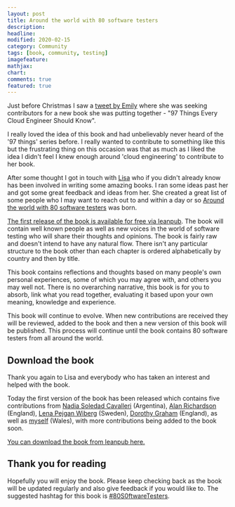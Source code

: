 ```yaml
---
layout: post
title: Around the world with 80 software testers
description: 
headline: 
modified: 2020-02-15
category: Community
tags: [book, community, testing]
imagefeature: 
mathjax: 
chart: 
comments: true
featured: true
---
```


Just before Christmas I saw a [tweet by Emily](https://twitter.com/editingemily/status/1202801397688762369?ref_src=twsrc%5Etfw%7Ctwcamp%5Etweetembed%7Ctwterm%5E1202801397688762369&ref_url=http%3A%2F%2Flocalhost%3A4000%2Fcommunity%2Faround-the-world-80-software-testers) where she was seeking contributors for a new book she was putting together - "97 Things Every Cloud Engineer Should Know". 

I really loved the idea of this book and had unbelievably never heard of the '97 things' series before. I really wanted to contribute to something like this but the frustrating thing on this occasion was that as much as I liked the idea I didn't feel I knew enough around 'cloud engineering' to contribute to her book.

After some thought I got in touch with [Lisa](https://twitter.com/lisacrispin) who if you didn't already know has been involved in writing some amazing books. I ran some ideas past her and got some great feedback and ideas from her. She created a great list of some people who I may want to reach out to and within a day or so [Around the world with 80 software testers](https://leanpub.com/AroundTheWorldWith80SoftwareTesters) was born. 

[The first release of the book is available for free via leanpub](https://leanpub.com/AroundTheWorldWith80SoftwareTesters). The book will contain well known people as well as new voices in the world of software testing who will share their thoughts and opinions. The book is fairly raw and doesn't intend to have any natural flow. There isn't any particular structure to the book other than each chapter is ordered alphabetically by country and then by title. 

This book contains reflections and thoughts based on many people's own personal experiences, some of which you may agree with, and others you may well not. There is no overarching narrative, this book is for you to absorb, link what you read together, evaluating it based upon your own meaning, knowledge and experience.

This book will continue to evolve. When new contributions are received they will be reviewed, added to the book and then a new version of this book will be published. This process will continue until the book contains 80 software testers from all around the world.

## Download the book

Thank you again to Lisa and everybody who has taken an interest and helped with the book.

Today the first version of the book has been released which contains five contributions from [Nadia Soledad Cavalleri](https://www.linkedin.com/in/ACoAAADg4uAB0BO-UYXQrnpukfhXu_CSSJWVrQM/?lipi=urn%3Ali%3Apage%3Ad_flagship3_detail_base%3Bc0Jj6MdFQx%2BVKb0XQsFSyQ%3D%3D) (Argentina), [Alan Richardson](https://www.linkedin.com/in/ACoAAABdO9MBVI0B6oKA8o1jK9vsWi7gy-rvyXY/?lipi=urn%3Ali%3Apage%3Ad_flagship3_detail_base%3Bc0Jj6MdFQx%2BVKb0XQsFSyQ%3D%3D) (England), [Lena Pejgan Wiberg](https://www.linkedin.com/in/ACoAAACqtwcBgO81bkUFbzlUFBTgeCxIYGLNhd0/?lipi=urn%3Ali%3Apage%3Ad_flagship3_detail_base%3Bc0Jj6MdFQx%2BVKb0XQsFSyQ%3D%3D) (Sweden), [Dorothy Graham](https://www.linkedin.com/in/ACoAAAHNcWMB0pIoD1m2KBhQHnbCUTI-rDAx4Mg/?lipi=urn%3Ali%3Apage%3Ad_flagship3_detail_base%3Bc0Jj6MdFQx%2BVKb0XQsFSyQ%3D%3D) (England), as well as [myself](https://www.linkedin.com/in/vivrichards/) (Wales), with more contributions being added to the book soon.

[You can download the book from leanpub here.](https://leanpub.com/AroundTheWorldWith80SoftwareTesters)
  
## Thank you for reading

Hopefully you will enjoy the book. Please keep checking back as the book will be updated regularly and also give feedback if you would like to. The suggested hashtag for this book is [#80S0ftwareTesters](https://twitter.com/search?q=%2380SoftwareTesters).